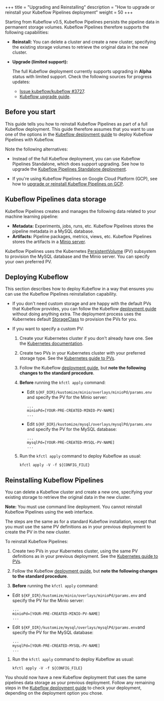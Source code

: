 +++
title = "Upgrading and Reinstalling"
description = "How to upgrade or reinstall your Kubeflow Pipelines deployment"
weight = 50
+++

Starting from Kubeflow v0.5, Kubeflow Pipelines persists the
pipeline data in permanent storage volumes. Kubeflow Pipelines therefore
supports the following capabilities:

* **Reinstall:** You can delete a cluster and create a new cluster, specifying
  the existing storage volumes to retrieve the original data in the new cluster.

* **Upgrade (limited support):**

    The full Kubeflow deployment currently supports upgrading in **Alpha**
    status with limited support. Check the following sources for progress
    updates:

    * [Issue kubeflow/kubeflow #3727](https://github.com/kubeflow/kubeflow/issues/3727).
    * [Kubeflow upgrade guide](/docs/upgrading/upgrade/).

## Before you start

This guide tells you how to reinstall Kubeflow Pipelines as part of a
full Kubeflow deployment. This guide therefore assumes that you want to use one 
of the options in the [Kubeflow deployment 
guide](/docs/started/getting-started/) to deploy Kubeflow Pipelines with 
Kubeflow.

Note the following alternatives:

* Instead of the full Kubeflow deployment, you can use Kubeflow Pipelines 
  Standalone, which does support upgrading. See how to upgrade the
  [Kubeflow Pipelines Standalone
  deployment](/docs/pipelines/installation/standalone-deployment/#upgrade).

* If you're using Kubeflow Pipelines on Google Cloud Platform (GCP), see how to
  [upgrade or reinstall Kubeflow Pipelines on 
  GCP](/docs/gke/pipelines/upgrade/).

## Kubeflow Pipelines data storage

Kubeflow Pipelines creates and manages the following data related to your 
machine learning pipeline: 

* **Metadata:** Experiments, jobs, runs, etc. Kubeflow Pipelines 
  stores the pipeline metadata in a MySQL database.
* **Artifacts:** Pipeline packages, metrics, views, etc. Kubeflow Pipelines 
  stores the artifacts in a [Minio server](https://docs.minio.io/).

Kubeflow Pipelines uses the Kubernetes
[PersistentVolume](https://kubernetes.io/docs/concepts/storage/persistent-volumes/#types-of-persistent-volumes)
(PV) subsystem to provision the MySQL database and the Minio server. 
You can specify your own preferred PV.

## Deploying Kubeflow

This section describes how to deploy Kubeflow in a way that ensures you can use
the Kubeflow Pipelines reinstallation capability.

* If you don't need custom storage and are happy with the default PVs that
  Kubeflow provides, you can follow the Kubeflow
  [deployment guide](/docs/started/getting-started/)
  without doing anything extra. The deployment process uses the Kubernetes 
  default
  [StorageClass](https://kubernetes.io/docs/concepts/storage/storage-classes/#the-storageclass-resource)
  to provision the PVs for you. 

* If you want to specify a custom PV:

  1. Create your Kubernetes cluster if you don't already have one. 
     See the [Kubernetes documentation](https://kubernetes.io/docs/setup/).

  1. Create two PVs in your Kubernetes cluster with your preferred storage type. 
     See the
     [Kubernetes guide to PVs](https://kubernetes.io/docs/concepts/storage/persistent-volumes/#persistent-volumes).  

  1. Follow the Kubeflow
     [deployment guide](/docs/started/getting-started/),
     but **note the following changes to the standard procedure**.

  1. **Before** running the `kfctl apply` command:

      * Edit `${KF_DIR}/kustomize/minio/overlays/minioPd/params.env` and specify
        the PV for the Minio server:
        
        ```
        ...
        minioPd=[YOUR-PRE-CREATED-MINIO-PV-NAME]
        ...
        ```

      * Edit `${KF_DIR}/kustomize/mysql/overlays/mysqlPd/params.env` and specify
        the PV for the MySQL database:

        ```
        ...
        mysqlPd=[YOUR-PRE-CREATED-MYSQL-PV-NAME]
        ...
        ```

  1. Run the `kfctl apply` command to deploy Kubeflow as usual:

        ```
        kfctl apply -V -f ${CONFIG_FILE}
        ``` 

## Reinstalling Kubeflow Pipelines

You can delete a Kubeflow cluster and create a new one, specifying
your existing storage to retrieve the original data in the new cluster.

**Note:** You must use command line deployment. You cannot reinstall
Kubeflow Pipelines using the web interface.

The steps are the same as for a standard Kubeflow installation, except that you
must use the same PV definitions as in your previous deployment to create the
PV in the new cluster.

To reinstall Kubeflow Pipelines:

1. Create two PVs in your Kubernetes cluster, using the same PV definitions as
   in your previous deployment. See the
   [Kubernetes guide to PVs](https://kubernetes.io/docs/concepts/storage/persistent-volumes/#persistent-volumes).  

1. Follow the Kubeflow
   [deployment guide](/docs/started/getting-started/),
   but **note the following changes to the standard procedure**.

1. **Before** running the `kfctl apply` command:

  * Edit `${KF_DIR}/kustomize/minio/overlays/minioPd/params.env` and specify
    the PV for the Minio server:
      
    ```
    ...
    minioPd=[YOUR-PRE-CREATED-MINIO-PV-NAME]
    ...
    ```

  * Edit `${KF_DIR}/kustomize/mysql/overlays/mysqlPd/params.env`and specify
    the PV for the MySQL database:

    ```
    ...
    mysqlPd=[YOUR-PRE-CREATED-MYSQL-PV-NAME]
    ...
    ```

1. Run the `kfctl apply` command to deploy Kubeflow as usual:

    ```
    kfctl apply -V -f ${CONFIG_FILE}
    ``` 

You should now have a new Kubeflow deployment that uses the same pipelines data 
storage as your previous deployment. Follow any remaining steps in the 
[Kubeflow deployment guide](/docs/started/getting-started/)
to check your deployment, depending on the deployment option you chose.
